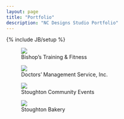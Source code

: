 ```yaml
---
layout: page
title: "Portfolio"
description: "NC Designs Studio Portfolio"
---
```

{% include JB/setup %}

<section>
	<article>
		<figure class="col-xs-12 col-sm-3 thumbnail">
			<img class="img-responsive" src="http://i.imgur.com/QX9iKlw.jpg"><br>
			<figcaption>Bishop&rsquo;s Training &amp; Fitness</figcaption>
		</figure>
		<figure class="col-xs-12 col-sm-3 thumbnail">
			<img class="img-responsive" src="http://i.imgur.com/ieNZfe8.gif"><br>
			<figcaption>Doctors&rsquo; Management Service, Inc.</figcaption>
		</figure>
		<figure class="col-xs-12 col-sm-3 thumbnail">
			<img class="img-responsive" src="http://i.imgur.com/SzJSEuH.jpg"><br>
			<figcaption>Stoughton Community Events</figcaption>
		</figure>
		<figure class="col-xs-12 col-sm-3 thumbnail">
			<img class="img-responsive" src="http://i.imgur.com/vIxXhSg.gif">
			<figcaption>Stoughton Bakery</figcaption>
		</figure>
	</article>
</section>